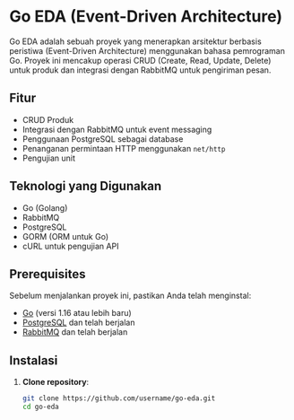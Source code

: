 # Go EDA (Event-Driven Architecture)

Go EDA adalah sebuah proyek yang menerapkan arsitektur berbasis peristiwa (Event-Driven Architecture) menggunakan bahasa pemrograman Go. Proyek ini mencakup operasi CRUD (Create, Read, Update, Delete) untuk produk dan integrasi dengan RabbitMQ untuk pengiriman pesan.

## Fitur

- CRUD Produk
- Integrasi dengan RabbitMQ untuk event messaging
- Penggunaan PostgreSQL sebagai database
- Penanganan permintaan HTTP menggunakan `net/http`
- Pengujian unit

## Teknologi yang Digunakan

- Go (Golang)
- RabbitMQ
- PostgreSQL
- GORM (ORM untuk Go)
- cURL untuk pengujian API

## Prerequisites

Sebelum menjalankan proyek ini, pastikan Anda telah menginstal:

- [Go](https://golang.org/doc/install) (versi 1.16 atau lebih baru)
- [PostgreSQL](https://www.postgresql.org/download/) dan telah berjalan
- [RabbitMQ](https://www.rabbitmq.com/download.html) dan telah berjalan

## Instalasi

1. **Clone repository**:
   ```bash
   git clone https://github.com/username/go-eda.git
   cd go-eda
